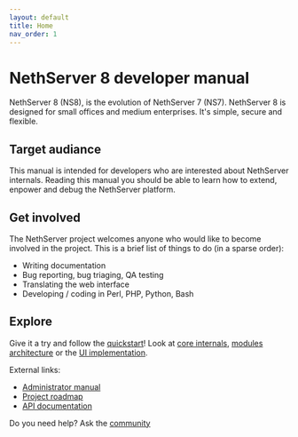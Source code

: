```yaml
---
layout: default
title: Home
nav_order: 1
---
```


# NethServer 8 developer manual

NethServer 8 (NS8), is the evolution of NethServer 7 (NS7).
NethServer 8 is designed for small offices and medium enterprises. It's simple, secure and flexible.

## Target audiance

This manual is intended for developers who are interested about NethServer internals.
Reading this manual you should be able to learn how to extend, enpower and debug the NethServer platform.

## Get involved

The NethServer project welcomes anyone who would like to become involved in the project. This is a brief list of things to do (in a sparse order):

* Writing documentation
* Bug reporting, bug triaging, QA testing
* Translating the web interface
* Developing / coding in Perl, PHP, Python, Bash

## Explore

Give it a try and follow the [quickstart](quickstart.md)!
Look at [core internals](core), [modules architecture](modules) or the [UI implementation](ui).

External links:
- [Administrator manual]({{site.admin_manual}})
- [Project roadmap](https://github.com/orgs/NethServer/projects/8)
- [API documentation](https://github.com/NethServer/ns8-core/tree/apidoc)

Do you need help? Ask the [community](https://community.nethserver.org/)
